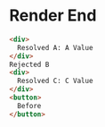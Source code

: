 # Render End
```html
<div>
  Resolved A: A Value
</div>
Rejected B
<div>
  Resolved C: C Value
</div>
<button>
  Before
</button>
```
